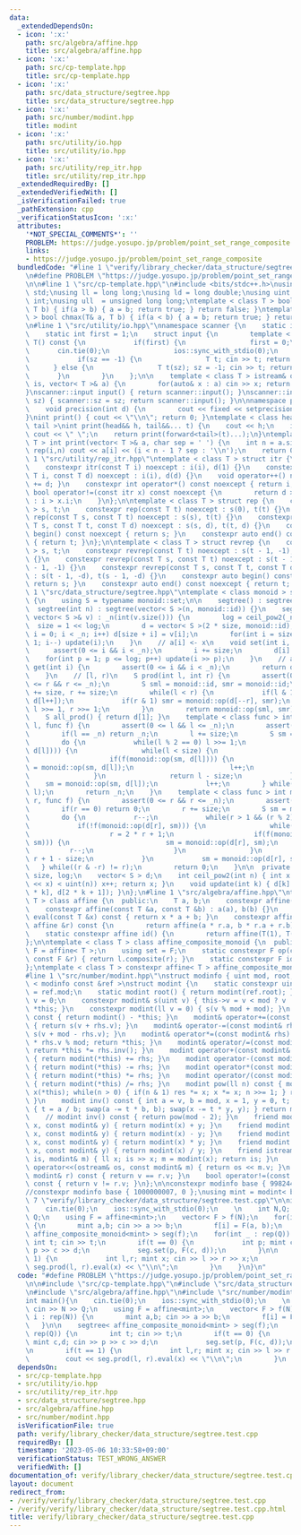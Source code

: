 ```yaml
---
data:
  _extendedDependsOn:
  - icon: ':x:'
    path: src/algebra/affine.hpp
    title: src/algebra/affine.hpp
  - icon: ':x:'
    path: src/cp-template.hpp
    title: src/cp-template.hpp
  - icon: ':x:'
    path: src/data_structure/segtree.hpp
    title: src/data_structure/segtree.hpp
  - icon: ':x:'
    path: src/number/modint.hpp
    title: modint
  - icon: ':x:'
    path: src/utility/io.hpp
    title: src/utility/io.hpp
  - icon: ':x:'
    path: src/utility/rep_itr.hpp
    title: src/utility/rep_itr.hpp
  _extendedRequiredBy: []
  _extendedVerifiedWith: []
  _isVerificationFailed: true
  _pathExtension: cpp
  _verificationStatusIcon: ':x:'
  attributes:
    '*NOT_SPECIAL_COMMENTS*': ''
    PROBLEM: https://judge.yosupo.jp/problem/point_set_range_composite
    links:
    - https://judge.yosupo.jp/problem/point_set_range_composite
  bundledCode: "#line 1 \"verify/library_checker/data_structure/segtree.test.cpp\"\
    \n#define PROBLEM \"https://judge.yosupo.jp/problem/point_set_range_composite\"\
    \n\n#line 1 \"src/cp-template.hpp\"\n#include <bits/stdc++.h>\nusing namespace\
    \ std;\nusing ll = long long;\nusing ld = long double;\nusing uint = unsigned\
    \ int;\nusing ull  = unsigned long long;\ntemplate < class T > bool chmin(T& a,\
    \ T b) { if(a > b) { a = b; return true; } return false; }\ntemplate < class T\
    \ > bool chmax(T& a, T b) { if(a < b) { a = b; return true; } return false; }\n\
    \n#line 1 \"src/utility/io.hpp\"\nnamespace scanner {\n    static int sz = -1;\n\
    \    static int first = 1;\n    struct input {\n        template < class T > operator\
    \ T() const {\n            if(first) {\n                first = 0;\n         \
    \       cin.tie(0);\n                ios::sync_with_stdio(0);\n            }\n\
    \            if(sz == -1) {\n                T t; cin >> t; return t;\n      \
    \      } else {\n                T t(sz); sz = -1; cin >> t; return t;\n     \
    \       }\n        }\n    };\n\n    template < class T > istream& operator>>(istream&\
    \ is, vector< T >& a) {\n        for(auto& x : a) cin >> x; return is;\n    }\n\
    }\nscanner::input input() { return scanner::input(); }\nscanner::input input(int\
    \ sz) { scanner::sz = sz; return scanner::input(); }\n\nnamespace printer {\n\
    \    void precision(int d) {\n        cout << fixed << setprecision(d);\n    }\n\
    }\nint print() { cout << \"\\n\"; return 0; }\ntemplate < class head, class...\
    \ tail >\nint print(head&& h, tail&&... t) {\n    cout << h;\n    if(sizeof...(tail))\
    \ cout << \" \";\n    return print(forward<tail>(t)...);\n}\ntemplate < class\
    \ T > int print(vector< T >& a, char sep = ' ') {\n    int n = a.size();\n   \
    \ rep(i,n) cout << a[i] << (i < n - 1 ? sep : '\\n');\n    return 0;\n}\n#line\
    \ 1 \"src/utility/rep_itr.hpp\"\ntemplate < class T > struct itr {\n    T i, d;\n\
    \    constexpr itr(const T i) noexcept : i(i), d(1) {}\n    constexpr itr(const\
    \ T i, const T d) noexcept : i(i), d(d) {}\n    void operator++() noexcept { i\
    \ += d; }\n    constexpr int operator*() const noexcept { return i; }\n    constexpr\
    \ bool operator!=(const itr x) const noexcept {\n        return d > 0 ? i < x.i\
    \ : i > x.i;\n    }\n};\n\ntemplate < class T > struct rep {\n    const itr< T\
    \ > s, t;\n    constexpr rep(const T t) noexcept : s(0), t(t) {}\n    constexpr\
    \ rep(const T s, const T t) noexcept : s(s), t(t) {}\n    constexpr rep(const\
    \ T s, const T t, const T d) noexcept : s(s, d), t(t, d) {}\n    constexpr auto\
    \ begin() const noexcept { return s; }\n    constexpr auto end() const noexcept\
    \ { return t; }\n};\n\ntemplate < class T > struct revrep {\n    const itr < T\
    \ > s, t;\n    constexpr revrep(const T t) noexcept : s(t - 1, -1), t(-1, -1)\
    \ {}\n    constexpr revrep(const T s, const T t) noexcept : s(t - 1, -1), t(s\
    \ - 1, -1) {}\n    constexpr revrep(const T s, const T t, const T d) noexcept\
    \ : s(t - 1, -d), t(s - 1, -d) {}\n    constexpr auto begin() const noexcept {\
    \ return s; }\n    constexpr auto end() const noexcept { return t; }\n};\n#line\
    \ 1 \"src/data_structure/segtree.hpp\"\ntemplate < class monoid > struct segtree\
    \ {\n    using S = typename monoid::set;\n\n    segtree() : segtree(0) {}\n  \
    \  segtree(int n) : segtree(vector< S >(n, monoid::id)) {}\n    segtree(const\
    \ vector< S >& v) : _n(int(v.size())) {\n        log = ceil_pow2(_n);\n      \
    \  size = 1 << log;\n        d = vector< S >(2 * size, monoid::id);\n        for(int\
    \ i = 0; i < _n; i++) d[size + i] = v[i];\n        for(int i = size - 1; i >=\
    \ 1; i--) update(i);\n    }\n    // a[i] <- x\n    void set(int i, S x) {\n  \
    \      assert(0 <= i && i < _n);\n        i += size;\n        d[i] = x;\n    \
    \    for(int p = 1; p <= log; p++) update(i >> p);\n    }\n    // a[i]\n    S\
    \ get(int i) {\n        assert(0 <= i && i < _n);\n        return d[i + size];\n\
    \    }\n    // [l, r)\n    S prod(int l, int r) {\n        assert(0 <= l && l\
    \ <= r && r <= _n);\n        S sml = monoid::id, smr = monoid::id;\n        l\
    \ += size, r += size;\n        while(l < r) {\n            if(l & 1) sml = monoid::op(sml,\
    \ d[l++]);\n            if(r & 1) smr = monoid::op(d[--r], smr);\n           \
    \ l >>= 1, r >>= 1;\n        }\n        return monoid::op(sml, smr);\n    }\n\
    \    S all_prod() { return d[1]; }\n    template < class func > int max_right(int\
    \ l, func f) {\n        assert(0 <= l && l <= _n);\n        assert(f(monoid::id));\n\
    \        if(l == _n) return _n;\n        l += size;\n        S sm = monoid::id;\n\
    \        do {\n            while(l % 2 == 0) l >>= 1;\n            if(!f(monoid::op(sm,\
    \ d[l]))) {\n                while(l < size) {\n                    l = 2 * l;\n\
    \                    if(f(monoid::op(sm, d[l]))) {\n                        sm\
    \ = monoid::op(sm, d[l]);\n                        l++;\n                    }\n\
    \                }\n                return l - size;\n            }\n        \
    \    sm = monoid::op(sm, d[l]);\n            l++;\n        } while((l & -l) !=\
    \ l);\n        return _n;\n    }\n    template < class func > int min_left(int\
    \ r, func f) {\n        assert(0 <= r && r <= _n);\n        assert(f(monoid::id));\n\
    \        if(r == 0) return 0;\n        r += size;\n        S sm = monoid::id;\n\
    \        do {\n            r--;\n            while(r > 1 && (r % 2)) r >>= 1;\n\
    \            if(!f(monoid::op(d[r], sm))) {\n                while(r < size) {\n\
    \                    r = 2 * r + 1;\n                    if(f(monoid::op(d[r],\
    \ sm))) {\n                        sm = monoid::op(d[r], sm);\n              \
    \          r--;\n                    }\n                }\n                return\
    \ r + 1 - size;\n            }\n            sm = monoid::op(d[r], sm);\n     \
    \   } while((r & -r) != r);\n        return 0;\n    }\n\n  private:\n    int _n,\
    \ size, log;\n    vector< S > d;\n    int ceil_pow2(int n) { int x = 0; while((1U\
    \ << x) < uint(n)) x++; return x; }\n    void update(int k) { d[k] = monoid::op(d[2\
    \ * k], d[2 * k + 1]); }\n};\n#line 1 \"src/algebra/affine.hpp\"\ntemplate < class\
    \ T > class affine {\n  public:\n    T a, b;\n    constexpr affine() = default;\n\
    \    constexpr affine(const T &a, const T &b) : a(a), b(b) {}\n    constexpr T\
    \ eval(const T &x) const { return x * a + b; }\n    constexpr affine composite(const\
    \ affine &r) const {\n        return affine(a * r.a, b * r.a + r.b);\n    }\n\
    \    static constexpr affine id() {\n        return affine(T(1), T(0));\n    }\n\
    };\n\ntemplate < class T > class affine_composite_monoid {\n  public:\n    using\
    \ F = affine< T >;\n    using set = F;\n    static constexpr F op(const F &l,\
    \ const F &r) { return l.composite(r); }\n    static constexpr F id = F::id();\n\
    };\ntemplate < class T > constexpr affine< T > affine_composite_monoid< T >::id;\n\
    #line 1 \"src/number/modint.hpp\"\nstruct modinfo { uint mod, root; };\ntemplate\
    \ < modinfo const &ref >\nstruct modint {\n    static constexpr uint const &mod\
    \ = ref.mod;\n    static modint root() { return modint(ref.root); }\n    uint\
    \ v = 0;\n    constexpr modint& s(uint v) { this->v = v < mod ? v : v - mod; return\
    \ *this; }\n    constexpr modint(ll v = 0) { s(v % mod + mod); }\n    modint operator-()\
    \ const { return modint() - *this; }\n    modint& operator+=(const modint& rhs)\
    \ { return s(v + rhs.v); }\n    modint& operator-=(const modint& rhs) { return\
    \ s(v + mod - rhs.v); }\n    modint& operator*=(const modint& rhs) { v = ull(v)\
    \ * rhs.v % mod; return *this; }\n    modint& operator/=(const modint& rhs) {\
    \ return *this *= rhs.inv(); }\n    modint operator+(const modint& rhs) const\
    \ { return modint(*this) += rhs; }\n    modint operator-(const modint& rhs) const\
    \ { return modint(*this) -= rhs; }\n    modint operator*(const modint& rhs) const\
    \ { return modint(*this) *= rhs; }\n    modint operator/(const modint& rhs) const\
    \ { return modint(*this) /= rhs; }\n    modint pow(ll n) const { modint res(1),\
    \ x(*this); while(n > 0) { if(n & 1) res *= x; x *= x; n >>= 1; } return res;\
    \ }\n    modint inv() const { int a = v, b = mod, x = 1, y = 0, t; while(b > 0)\
    \ { t = a / b; swap(a -= t * b, b); swap(x -= t * y, y); } return modint(x); }\n\
    \    // modint inv() const { return pow(mod - 2); }\n    friend modint operator+(int\
    \ x, const modint& y) { return modint(x) + y; }\n    friend modint operator-(int\
    \ x, const modint& y) { return modint(x) - y; }\n    friend modint operator*(int\
    \ x, const modint& y) { return modint(x) * y; }\n    friend modint operator/(int\
    \ x, const modint& y) { return modint(x) / y; }\n    friend istream& operator>>(istream&\
    \ is, modint& m) { ll x; is >> x; m = modint(x); return is; }\n    friend ostream&\
    \ operator<<(ostream& os, const modint& m) { return os << m.v; }\n    bool operator==(const\
    \ modint& r) const { return v == r.v; }\n    bool operator!=(const modint& r)\
    \ const { return v != r.v; }\n};\n\nconstexpr modinfo base { 998244353, 3 };\n\
    //constexpr modinfo base { 1000000007, 0 };\nusing mint = modint< base >;\n#line\
    \ 7 \"verify/library_checker/data_structure/segtree.test.cpp\"\n\nint main(){\n\
    \    cin.tie(0);\n    ios::sync_with_stdio(0);\n    \n    int N,Q; cin >> N >>\
    \ Q;\n    using F = affine<mint>;\n    vector< F > f(N);\n    for(int i : rep(N))\
    \ {\n        mint a,b; cin >> a >> b;\n        f[i] = F(a, b);\n    }\n\n    segtree<\
    \ affine_composite_monoid<mint> > seg(f);\n    for(int _ : rep(Q)) {\n       \
    \ int t; cin >> t;\n        if(t == 0) {\n            int p; mint c,d; cin >>\
    \ p >> c >> d;\n            seg.set(p, F(c, d));\n        }\n\n        if(t ==\
    \ 1) {\n            int l,r; mint x; cin >> l >> r >> x;\n            cout <<\
    \ seg.prod(l, r).eval(x) << \"\\n\";\n        }\n    }\n}\n"
  code: "#define PROBLEM \"https://judge.yosupo.jp/problem/point_set_range_composite\"\
    \n\n#include \"src/cp-template.hpp\"\n#include \"src/data_structure/segtree.hpp\"\
    \n#include \"src/algebra/affine.hpp\"\n#include \"src/number/modint.hpp\"\n\n\
    int main(){\n    cin.tie(0);\n    ios::sync_with_stdio(0);\n    \n    int N,Q;\
    \ cin >> N >> Q;\n    using F = affine<mint>;\n    vector< F > f(N);\n    for(int\
    \ i : rep(N)) {\n        mint a,b; cin >> a >> b;\n        f[i] = F(a, b);\n \
    \   }\n\n    segtree< affine_composite_monoid<mint> > seg(f);\n    for(int _ :\
    \ rep(Q)) {\n        int t; cin >> t;\n        if(t == 0) {\n            int p;\
    \ mint c,d; cin >> p >> c >> d;\n            seg.set(p, F(c, d));\n        }\n\
    \n        if(t == 1) {\n            int l,r; mint x; cin >> l >> r >> x;\n   \
    \         cout << seg.prod(l, r).eval(x) << \"\\n\";\n        }\n    }\n}\n"
  dependsOn:
  - src/cp-template.hpp
  - src/utility/io.hpp
  - src/utility/rep_itr.hpp
  - src/data_structure/segtree.hpp
  - src/algebra/affine.hpp
  - src/number/modint.hpp
  isVerificationFile: true
  path: verify/library_checker/data_structure/segtree.test.cpp
  requiredBy: []
  timestamp: '2023-05-06 10:33:58+09:00'
  verificationStatus: TEST_WRONG_ANSWER
  verifiedWith: []
documentation_of: verify/library_checker/data_structure/segtree.test.cpp
layout: document
redirect_from:
- /verify/verify/library_checker/data_structure/segtree.test.cpp
- /verify/verify/library_checker/data_structure/segtree.test.cpp.html
title: verify/library_checker/data_structure/segtree.test.cpp
---
```

